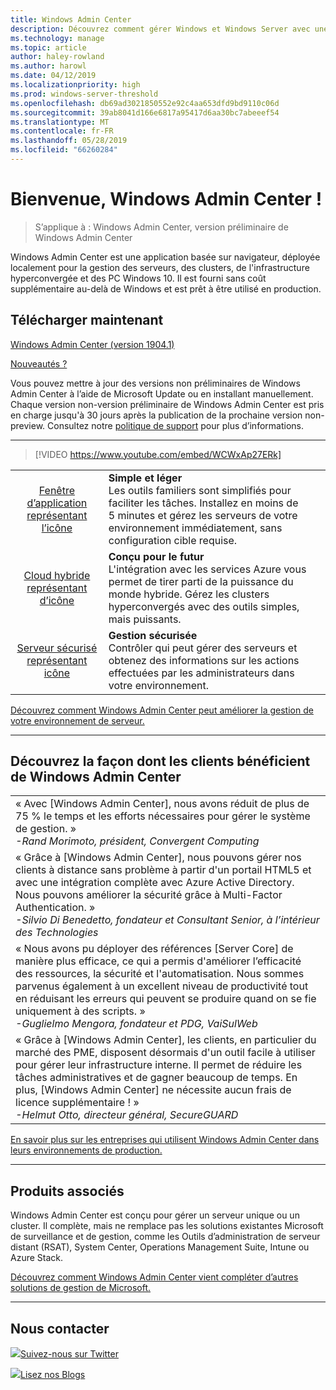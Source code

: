 ```yaml
---
title: Windows Admin Center
description: Découvrez comment gérer Windows et Windows Server avec une nouvelle application basée sur navigateur, Windows Admin Center (anciennement projet Honolulu)
ms.technology: manage
ms.topic: article
author: haley-rowland
ms.author: harowl
ms.date: 04/12/2019
ms.localizationpriority: high
ms.prod: windows-server-threshold
ms.openlocfilehash: db69ad3021850552e92c4aa653dfd9bd9110c06d
ms.sourcegitcommit: 39ab8041d166e6817a95417d6aa30bc7abeeef54
ms.translationtype: MT
ms.contentlocale: fr-FR
ms.lasthandoff: 05/28/2019
ms.locfileid: "66260284"
---
```

# <a name="hello-windows-admin-center"></a>Bienvenue, Windows Admin Center !

>S’applique à : Windows Admin Center, version préliminaire de Windows Admin Center

Windows Admin Center est une application basée sur navigateur, déployée localement pour la gestion des serveurs, des clusters, de l'infrastructure hyperconvergée et des PC Windows 10. Il est fourni sans coût supplémentaire au-delà de Windows et est prêt à être utilisé en production.

## <a name="download-now"></a>Télécharger maintenant

<!--**Windows Admin Center Preview** (version 1906)
[Which version is right for me?](faq.md#what-is-windows-admin-center-preview-which-version-is-right-for-me)

- [Windows Admin Center Preview 1906](https://www.microsoft.com/en-us/software-download/windowsinsiderpreviewserver) - Includes the latest feature updates.
-  -->
[Windows Admin Center (version 1904.1)](https://aka.ms/WACDownload) <!--Broadly validated & generally available.-->

[Nouveautés ?](../overview.md#release-history)

Vous pouvez mettre à jour des versions non préliminaires de Windows Admin Center à l’aide de Microsoft Update ou en installant manuellement. Chaque version non-version préliminaire de Windows Admin Center est pris en charge jusqu'à 30 jours après la publication de la prochaine version non-preview. Consultez notre [politique de support](../support/index.md) pour plus d’informations.

********************

>[!VIDEO https://www.youtube.com/embed/WCWxAp27ERk]


|   |   |
|:-:|:--|
| [Fenêtre d’application représentant l’icône](/media/simple-icon.png)| **Simple et léger** <br/> Les outils familiers sont simplifiés pour faciliter les tâches. Installez en moins de 5 minutes et gérez les serveurs de votre environnement immédiatement, sans configuration cible requise. |
| [Cloud hybride représentant d’icône](/media/future-icon.png)| **Conçu pour le futur** <br/> L'intégration avec les services Azure vous permet de tirer parti de la puissance du monde hybride. Gérez les clusters hyperconvergés avec des outils simples, mais puissants. |
| [Serveur sécurisé représentant icône](/media/secure-icon.png)| **Gestion sécurisée** <br/> Contrôler qui peut gérer des serveurs et obtenez des informations sur les actions effectuées par les administrateurs dans votre environnement. |

[Découvrez comment Windows Admin Center peut améliorer la gestion de votre environnement de serveur.](../overview.md)

********************

## <a name="see-how-customers-are-benefitting-from-windows-admin-center"></a>Découvrez la façon dont les clients bénéficient de Windows Admin Center

|  |
|--|
| « Avec [Windows Admin Center], nous avons réduit de plus de 75 % le temps et les efforts nécessaires pour gérer le système de gestion. »<br> *-Rand Morimoto, président, Convergent Computing* |
| « Grâce à [Windows Admin Center], nous pouvons gérer nos clients à distance sans problème à partir d'un portail HTML5 et avec une intégration complète avec Azure Active Directory. Nous pouvons améliorer la sécurité grâce à Multi-Factor Authentication. »<br/> *-Silvio Di Benedetto, fondateur et Consultant Senior, à l’intérieur des Technologies* |
| « Nous avons pu déployer des références [Server Core] de manière plus efficace, ce qui a permis d'améliorer l’efficacité des ressources, la sécurité et l'automatisation. Nous sommes parvenus également à un excellent niveau de productivité tout en réduisant les erreurs qui peuvent se produire quand on se fie uniquement à des scripts. » <br/> *-Guglielmo Mengora, fondateur et PDG, VaiSulWeb* |
| « Grâce à [Windows Admin Center], les clients, en particulier du marché des PME, disposent désormais d'un outil facile à utiliser pour gérer leur infrastructure interne. Il permet de réduire les tâches administratives et de gagner beaucoup de temps. En plus, [Windows Admin Center] ne nécessite aucun frais de licence supplémentaire ! » <br/> *-Helmut Otto, directeur général, SecureGUARD* |

[En savoir plus sur les entreprises qui utilisent Windows Admin Center dans leurs environnements de production.](case-studies.md)

********************

## <a name="related-products"></a>Produits associés

Windows Admin Center est conçu pour gérer un serveur unique ou un cluster. Il complète, mais ne remplace pas les solutions existantes Microsoft de surveillance et de gestion, comme les Outils d’administration de serveur distant (RSAT), System Center, Operations Management Suite, Intune ou Azure Stack. 

[Découvrez comment Windows Admin Center vient compléter d’autres solutions de gestion de Microsoft.](related-management.md)

********************

## <a name="connect-with-us"></a>Nous contacter

![ ](//img-prod-cms-rt-microsoft-com.akamaized.net/cms/api/am/imageFileData/REOolR)[Suivez-nous sur Twitter](https://twitter.com/servermgmt)

![ ](//img-prod-cms-rt-microsoft-com.akamaized.net/cms/api/am/imageFileData/REOtyw)[Lisez nos Blogs](https://blogs.technet.microsoft.com/servermanagement/)